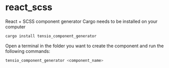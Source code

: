 # react_scss
React + SCSS component generator
Cargo needs to be installed on your computer
```bash
cargo install tensio_component_generator
```

Open a terminal in the folder you want to create the component and run the following commands:
```bash
tensio_component_generator <component_name>
```
